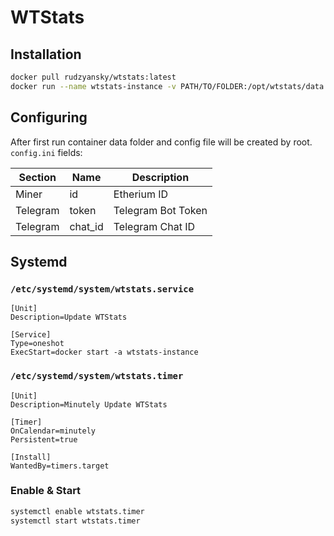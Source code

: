 # WTStats

## Installation
```sh
docker pull rudzyansky/wtstats:latest
docker run --name wtstats-instance -v PATH/TO/FOLDER:/opt/wtstats/data rudzyansky/wtstats
```

## Configuring
After first run container data folder and config file will be created by root. `config.ini` fields:

Section|Name|Description
---|---|---
Miner|id|Etherium ID
Telegram|token|Telegram Bot Token
Telegram|chat_id|Telegram Chat ID

## Systemd

### `/etc/systemd/system/wtstats.service`
```editorconfig
[Unit]
Description=Update WTStats

[Service]
Type=oneshot
ExecStart=docker start -a wtstats-instance
```

### `/etc/systemd/system/wtstats.timer`
```editorconfig
[Unit]
Description=Minutely Update WTStats

[Timer]
OnCalendar=minutely
Persistent=true

[Install]
WantedBy=timers.target
```

### Enable & Start
```sh
systemctl enable wtstats.timer
systemctl start wtstats.timer
```
